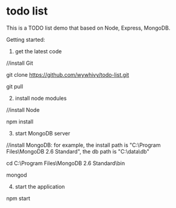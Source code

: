 # todo list
This is a TODO list demo that based on Node, Express, MongoDB.

Getting started:

1. get the latest code

//install Git

git clone https://github.com/wywhivy/todo-list.git

git pull

2. install node modules

//install Node

npm install

3. start MongoDB server

//install MongoDB: for example, the install path is "C:\Program Files\MongoDB 2.6 Standard", the db path is "C:\data\db"

cd C:\Program Files\MongoDB 2.6 Standard\bin

mongod

4. start the application

npm start
